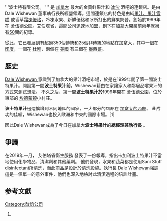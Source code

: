 '''波士特有限公司。 ''' 是 [加拿大](../Page/加拿大.md "wikilink") 最大的金黃鲜果汁和 [冰沙](../Page/冰沙.md "wikilink") 酒吧的連鎖店。是由 Dale Wishewan 董事執行長所經營領導。這間連鎖店的特色是由純[果汁、果汁雪糕](../Page/蔬果汁.md "wikilink") 或香草[霜凍優格](../Page/霜凍優格.md "wikilink")，冷凍水果、新鮮優格和冰所打出的鮮果奶昔。創始於1999年在 舍伍德公园。艾伯塔省，這間公司迅速地加盟，創下在加拿大開業前兩年就擁有<ins>50</ins>間的紀錄。

從此，它已發展到有超過350個傳統和25個非傳統的地點在加拿大，其中一個在 [印度](../Page/印度.md "wikilink")，一個在 [杜拜](../Page/杜拜.md "wikilink")，兩個在 [美國](../Page/美国.md "wikilink") 有三個在 [墨西哥](../Page/墨西哥.md "wikilink")。

## 歷史

<ins>Dale Wishewan </ins>意識到了加拿大的果汁酒吧市場，於是在1999年開了第一間波士特果汁。開設第一間**波士特果汁前**，Wishewan藉由在家讓家人和鄰居品嚐果汁的方式來測試想法。 不久之后，第一間**波士特果汁於**1999年開在 舍伍德公園，位於東部的 [埃德蒙顿](../Page/埃德蒙顿.md "wikilink")小村莊。

**波士特果汁**迅速擴增到不同地區的國家，一大部分的店都在 [加拿大的西部](https://zh.wikipedia.org/wiki/加拿大西部 "wikilink")。 此成功的佳績，Wishewan也投入歐洲和中東的國際市場。\[1\]

因此Dale Wishewan成為了今日在加拿大**波士特果汁**的**總經理兼執行長** 。

## 爭議

在2019年一月， 艾伯塔省衛生服務 發表了一份報導，指出卡加利波士特果汁不當地使用化學物品、清潔劑和其他藥劑。 他們發現，水果和蔬菜都是使用Sani Stuff disinfectant所清洗，而此商品是設計於清洗設施。執行長 Dale Wishewan強調這是一個單一的意外事件，他們也深入地檢討此清潔過程的培訓計畫。

## 参考文獻

[Category:酸奶公司](https://zh.wikipedia.org/wiki/Category:酸奶公司 "wikilink")

1.